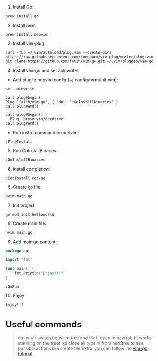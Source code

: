 1. Install Go:
```console
brew install go
```
2. Install nvim
```console
brew install neovim
```
3. Install vim-plug
```console
curl -fLo ~/.vim/autoload/plug.vim --create-dirs https://raw.githubusercontent.com/junegunn/vim-plug/master/plug.vim
git clone https://github.com/fatih/vim-go.git ~/.vim/plugged/vim-go
```
4. Install vim-go and set autowrite:
- Add plug to neovim config (~/.config/nvim/init.vim):
```console
set autowrite

call plug#begin()
Plug 'fatih/vim-go', { 'do': ':GoInstallBinaries' }
call plug#end()

call plug#begin()
  Plug 'preservim/nerdtree'
call plug#end()
```
- Run install command on neovim:
```console
:PlugInstall
```
5. Run GoInstallBinaries
```console
:GoInstallBinaries
```

6. Install completion:
```console
:CocInstall coc-go
```

6. Create go file:
```console
nvim main.go
```

7. Init project:
```console
go mod init helloworld
```

8.  Create main file:
```console
nvim main.go
```

9. Add main.go content:
```go
package api

import "fmt"

func main() {
	fmt.Println("Enjoy!!!")
}
```
```
:GoRun
```

10. Enjoy
```console
Enjoy!!!
```

# Useful commands
> ctrl w w : switch between tree and file
> t: open in new tab (it works standing on the tree)
> :xa close all
> type m from nerdtree to see possible actions like create file
Extra: you can follow the [vim-go tutorial](https://github.com/fatih/vim-go/wiki/Tutorial)